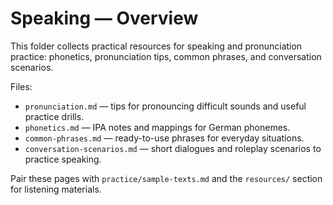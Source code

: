 # Speaking — Overview

This folder collects practical resources for speaking and pronunciation practice: phonetics, pronunciation tips, common phrases, and conversation scenarios.

Files:

- `pronunciation.md` — tips for pronouncing difficult sounds and useful practice drills.
- `phonetics.md` — IPA notes and mappings for German phonemes.
- `common-phrases.md` — ready-to-use phrases for everyday situations.
- `conversation-scenarios.md` — short dialogues and roleplay scenarios to practice speaking.

Pair these pages with `practice/sample-texts.md` and the `resources/` section for listening materials.
